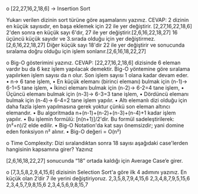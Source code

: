 o	   [22,27,16,2,18,6] -> Insertion Sort

Yukarı verilen dizinin sort türüne göre aşamalarını yazınız.
CEVAP: 
2 dizinin en küçük sayısıdır, en başa eklemek için 22 ile yer değiştirir. [2,27,16,22,18,6]
2'den sonra en küçük sayı 6'dır, 27 ile yer değiştirir.[2,6,16,22,18,27]
16 üçüncü küçük sayıdır ve 3.sırada olduğu için yer değiştirmez.[2,6,16,22,18,27]
Diğer küçük sayı 18'dir 22 ile yer değiştirir ve sonucunda sıralama doğru olduğu için işlem sonlanır.[2,6,16,18,22,27]

o	Big-O gösterimini yazınız.
CEVAP:
[22,27,16,2,18,6] dizisinde 6 eleman vardır bu da 6 kez işlem yapılacak demektir.
Big-O yöntemine göre sıralama yapılırken işlem sayısı da n olur. Son işlem sayısı 1 olana kadar devam eder.
•	n-> 6 tane işlem,
•	En küçük elemanı (birinci elemanı) bulmak için (n-1)-> 6-1=5 tane işlem,
•	İkinci elemanı bulmak için (n-2)-> 6-2=4 tane işlem,
•	 Üçüncü elemanı bulmak için (n-3)-> 6-3=3 tane işlem,
•	 Dördüncü elemanı bulmak için (n-4)-> 6-4=2 tane işlem yapılır.
•	Altı elemanlı dizi olduğu için daha fazla işlem yapılmasına gerek yoktur çünkü son eleman altıncı elemandır.
•	Bu algoritmada n+(n-1)+(n-2)+(n-3)+(n-4)+1 kadar işlem yapılır. 
•	Bu işlemin formülü: [n(n+1)]/2'dir. Bu formül sadeleştirilerek: (n²+n)/2 elde edilir.
•	Big-O Notation'da kat sayı önemsizdir; yani domine eden fonksiyon n² alınır.
•	Big-O değeri = O(n²)

o	Time Complexity: Dizi sıralandıktan sonra 18 sayısı aşağıdaki case'lerden hangisinin kapsamına girer? Yazınız

[2,6,16,18,22,27] sonucunda “18” ortada kaldığı için Average Case’e girer.

o	[7,3,5,8,2,9,4,15,6] dizisinin Selection Sort'a göre ilk 4 adımını yazınız.
En küçük olan 2’dir 7 ile yerini değiştiriyoruz.
2,3,5,8,7,9,4,15,6
2,3,4,8,7,9,5,15,6
2,3,4,5,7,9,8,15,6
2,3,4,5,6,9,8,15,7








































